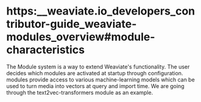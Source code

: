 # https:\_\_weaviate.io_developers_contributor-guide_weaviate-modules_overview#module-characteristics

The Module system is a way to extend Weaviate's functionality. The user decides which modules are activated at startup through configuration. modules provide access to various machine-learning models which can be used to turn media into vectors at query and import time. We are going through the text2vec-transformers module as an example.
